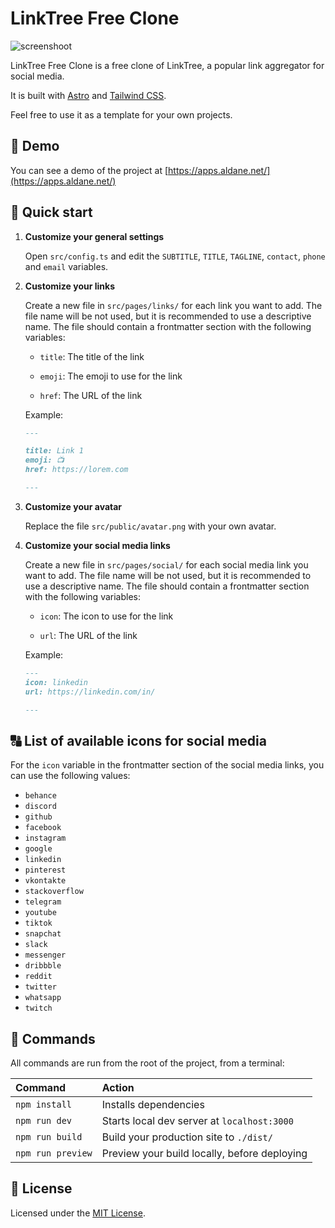 # LinkTree Free Clone

![screenshoot](readme.png)

LinkTree Free Clone is a free clone of LinkTree, a popular link aggregator for social media. 

It is built with [Astro](https://astro.build) and [Tailwind CSS](https://tailwindcss.com).

Feel free to use it as a template for your own projects.

## 👀 Demo

You can see a demo of the project at [https://apps.aldane.net/](https://apps.aldane.net/)

## 🚀 Quick start

1. **Customize your general settings**

   Open `src/config.ts` and edit the `SUBTITLE`, `TITLE`, `TAGLINE`, `contact`, `phone` and `email` variables.

2. **Customize your links**

    Create a new file in `src/pages/links/` for each link you want to add.
    The file name will be not used, but it is recommended to use a descriptive name.
    The file should contain a frontmatter section with the following variables:
    
    * `title`: The title of the link
    
    * `emoji`: The emoji to use for the link
    
    * `href`: The URL of the link

    Example:
    
    ```md
    ---

    title: Link 1
    emoji: 📺
    href: https://lorem.com

    ---
    ```

3. **Customize your avatar**

    Replace the file `src/public/avatar.png` with your own avatar.

4. **Customize your social media links**

    Create a new file in `src/pages/social/` for each social media link you want to add.
    The file name will be not used, but it is recommended to use a descriptive name.
    The file should contain a frontmatter section with the following variables:

    * `icon`: The icon to use for the link
    
    * `url`: The URL of the link

    Example:

    ```md
    ---
    icon: linkedin
    url: https://linkedin.com/in/

    ---
    ```

## 🔠 List of available icons for social media

For the `icon` variable in the frontmatter section of the social media links, you can use the following values:

* `behance`
* `discord`
* `github`
* `facebook`
* `instagram`
* `google`
* `linkedin`
* `pinterest`
* `vkontakte`
* `stackoverflow`
* `telegram`
* `youtube`
* `tiktok`
* `snapchat`
* `slack`
* `messenger`
* `dribbble`
* `reddit`
* `twitter`
* `whatsapp`
* `twitch`

## 🧞 Commands

All commands are run from the root of the project, from a terminal:

| Command                | Action                                             |
| :--------------------- | :------------------------------------------------- |
| `npm install`          | Installs dependencies                              |
| `npm run dev`          | Starts local dev server at `localhost:3000`        |
| `npm run build`        | Build your production site to `./dist/`            |
| `npm run preview`      | Preview your build locally, before deploying       |

## 📝 License

Licensed under the [MIT License](./LICENSE).